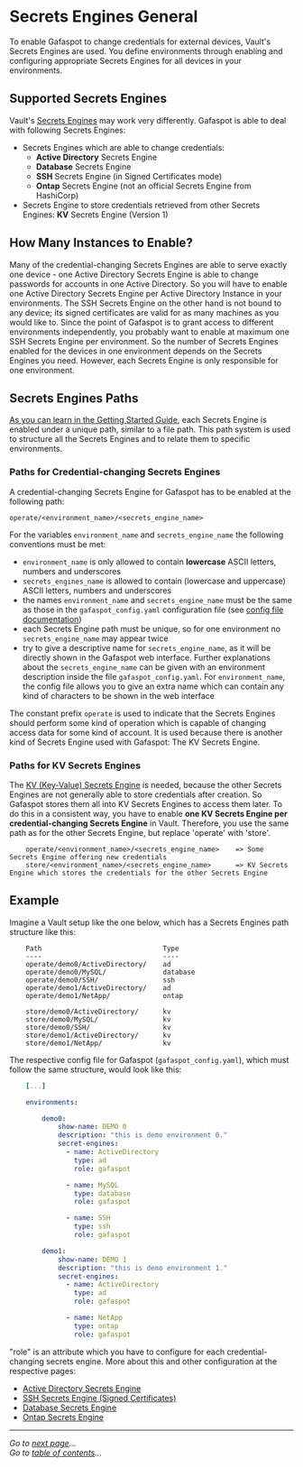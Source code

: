 # Secrets Engines General
To enable Gafaspot to change credentials for external devices, Vault's Secrets Engines are used. You define environments through enabling and configuring appropriate Secrets Engines for all devices in your environments.

## Supported Secrets Engines
Vault's [Secrets Engines](https://www.vaultproject.io/docs/secrets/) may work very differently. Gafaspot is able to deal with following Secrets Engines:
* Secrets Engines which are able to change credentials:
    * **Active Directory** Secrets Engine
    * **Database** Secrets Engine
    * **SSH** Secrets Engine (in Signed Certificates mode)
    * **Ontap** Secrets Engine (not an official Secrets Engine from HashiCorp)
* Secrets Engine to store credentials retrieved from other Secrets Engines: **KV** Secrets Engine (Version 1)

## How Many Instances to Enable?
Many of the credential-changing Secrets Engines are able to serve exactly one device - one Active Directory Secrets Engine is able to change passwords for accounts in one Active Directory. So you will have to enable one Active Directory Secrets Engine per Active Directory Instance in your environments. The SSH Secrets Engine on the other hand is not bound to any device; its signed certificates are valid for as many machines as you would like to. Since the point of Gafaspot is to grant access to different environments independently, you probably want to enable at maximum one SSH Secrets Engine per environment. So the number of Secrets Engines enabled for the devices in one environment depends on the Secrets Engines you need. However, each Secrets Engine is only responsible for one environment.

## Secrets Engines Paths
[As you can learn in the Getting Started Guide](https://learn.hashicorp.com/vault/getting-started/secrets-engines#enable-a-secrets-engine), each Secrets Engine is enabled under a unique path, similar to a file path. This path system is used to structure all the Secrets Engines and to relate them to specific environments. 

### Paths for Credential-changing Secrets Engines
A credential-changing Secrets Engine for Gafaspot has to be enabled at the following path:

```
operate/<environment_name>/<secrets_engine_name>
```

For the variables `environment_name` and `secrets_engine_name` the following conventions must be met:
* `environment_name` is only allowed to contain **lowercase** ASCII letters, numbers and underscores
* `secrets_engines_name` is allowed to contain (lowercase and uppercase) ASCII letters, numbers and underscores
* the names `environment_name` and `secrets_engine_name` must be the same as those in the `gafaspot_config.yaml` configuration file (see [config file documentation](config_explanation.md))
* each Secrets Engine path must be unique, so for one environment no `secrets_engine_name` may appear twice
* try to give a descriptive name for `secrets_engine_name`, as it will be directly shown in the Gafaspot web interface. Further explanations about the `secrets_engine_name` can be given with an environment description inside the file `gafaspot_config.yaml`. For `environment_name`, the config file allows you to give an extra name which can contain any kind of characters to be shown in the web interface

The constant prefix `operate` is used to indicate that the Secrets Engines should perform some kind of operation which is capable of changing access data for some kind of account. It is used because there is another kind of Secrets Engine used with Gafaspot: The KV Secrets Engine. 

### Paths for KV Secrets Engines
The [KV (Key-Value) Secrets Engine](https://www.vaultproject.io/docs/secrets/kv/kv-v1.html) is needed, because the other Secrets Engines are not generally able to store credentials after creation. So Gafaspot stores them all into KV Secrets Engines to access them later. To do this in a consistent way, you have to enable **one KV Secrets Engine per credential-changing Secrets Engine** in Vault. Therefore, you use the same path as for the other Secrets Engine, but replace 'operate' with 'store'.

```
    operate/<environment_name>/<secrets_engine_name>    => Some Secrets Engine offering new credentials
    store/<environment_name>/<secrets_engine_name>      => KV Secrets Engine which stores the credentials for the other Secrets Engine
```

## Example
Imagine a Vault setup like the one below, which has a Secrets Engines path structure like this:

```
    Path                              Type
    ----                              ----
    operate/demo0/ActiveDirectory/    ad
    operate/demo0/MySQL/              database
    operate/demo0/SSH/                ssh
    operate/demo1/ActiveDirectory/    ad
    operate/demo1/NetApp/             ontap

    store/demo0/ActiveDirectory/      kv
    store/demo0/MySQL/                kv
    store/demo0/SSH/                  kv
    store/demo1/ActiveDirectory/      kv
    store/demo1/NetApp/               kv
```

The respective config file for Gafaspot (`gafaspot_config.yaml`), which must follow the same structure, would look like this:

```yaml
    [...]

    environments:

        demo0:
            show-name: DEMO 0
            description: "this is demo environment 0."
            secret-engines:
              - name: ActiveDirectory
                type: ad
                role: gafaspot

              - name: MySQL
                type: database
                role: gafaspot

              - name: SSH
                type: ssh
                role: gafaspot

        demo1:
            show-name: DEMO 1
            description: "this is demo environment 1."
            secret-engines:
              - name: ActiveDirectory
                type: ad
                role: gafaspot

              - name: NetApp
                type: ontap
                role: gafaspot
```

"role" is an attribute which you have to configure for each credential-changing secrets engine. More about this and other configuration at the respective pages:

* [Active Directory Secrets Engine](secengs_ad.md)
* [SSH Secrets Engine (Signed Certificates)](secengs_ssh.md)
* [Database Secrets Engine](secengs_database.md)
* [Ontap Secrets Engine](secengs_ontap.md)


---
*Go to [next page](secengs_ad.md)...*  
*Go to [table of contents](README.md)...*
